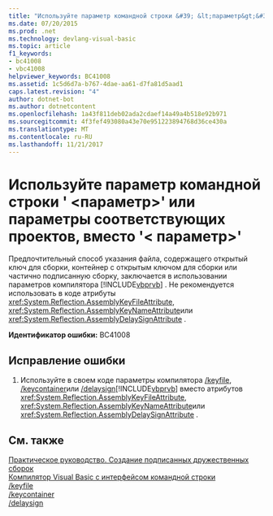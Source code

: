 ```yaml
---
title: "Используйте параметр командной строки &#39; &lt;параметр&gt;&#39; или параметры соответствующих проектов, вместо &#39;&lt; параметр&gt;&#39;"
ms.date: 07/20/2015
ms.prod: .net
ms.technology: devlang-visual-basic
ms.topic: article
f1_keywords:
- bc41008
- vbc41008
helpviewer_keywords: BC41008
ms.assetid: 1c5d6d7a-b767-4dae-aa61-d7fa81d5aad1
caps.latest.revision: "4"
author: dotnet-bot
ms.author: dotnetcontent
ms.openlocfilehash: 1a43f811deb02ada2cdaef14a49a4b518e92b971
ms.sourcegitcommit: 4f3fef493080a43e70e951223894768d36ce430a
ms.translationtype: MT
ms.contentlocale: ru-RU
ms.lasthandoff: 11/21/2017
---
```

# <a name="use-command-line-option-39ltoptiongt39-or-appropriate-project-settings-instead-of-39ltparametergt39"></a>Используйте параметр командной строки &#39; &lt;параметр&gt;&#39; или параметры соответствующих проектов, вместо &#39;&lt; параметр&gt;&#39;
Предпочтительный способ указания файла, содержащего открытый ключ для сборки, контейнер с открытым ключом для сборки или частично подписанную сборку, заключается в использовании параметров компилятора [!INCLUDE[vbprvb](~/includes/vbprvb-md.md)] . Не рекомендуется использовать в коде атрибуты <xref:System.Reflection.AssemblyKeyFileAttribute>, <xref:System.Reflection.AssemblyKeyNameAttribute>или <xref:System.Reflection.AssemblyDelaySignAttribute> .  
  
 **Идентификатор ошибки:** BC41008  
  
## <a name="to-correct-this-error"></a>Исправление ошибки  
  
1.  Используйте в своем коде параметры компилятора [/keyfile](../../visual-basic/reference/command-line-compiler/keyfile.md), [/keycontainer](../../visual-basic/reference/command-line-compiler/keycontainer.md)или [/delaysign](../../visual-basic/reference/command-line-compiler/delaysign.md)[!INCLUDE[vbprvb](~/includes/vbprvb-md.md)] вместо атрибутов <xref:System.Reflection.AssemblyKeyFileAttribute>, <xref:System.Reflection.AssemblyKeyNameAttribute>или <xref:System.Reflection.AssemblyDelaySignAttribute> .  
  
## <a name="see-also"></a>См. также  
 [Практическое руководство. Создание подписанных дружественных сборок](http://msdn.microsoft.com/library/f5542300-58b4-4e1c-b809-8df11e95e69b)  
 [Компилятор Visual Basic с интерфейсом командной строки](../../visual-basic/reference/command-line-compiler/index.md)  
 [/keyfile](../../visual-basic/reference/command-line-compiler/keyfile.md)  
 [/keycontainer](../../visual-basic/reference/command-line-compiler/keycontainer.md)  
 [/delaysign](../../visual-basic/reference/command-line-compiler/delaysign.md)
